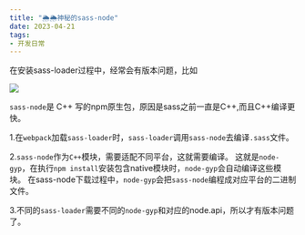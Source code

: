 ```yaml
---
title: "🌦🌦神秘的sass-node"
date: 2023-04-21
tags: 
- 开发日常
---
```

在安装sass-loader过程中，经常会有版本问题，比如

![](https://upload-images.jianshu.io/upload_images/15312191-7955787d8d51eb6c.png?imageMogr2/auto-orient/strip%7CimageView2/2/w/1240)

`sass-node`是 C++ 写的npm原生包，原因是sass之前一直是C++,而且C++编译更快。

1.在`webpack`加载`sass-loader`时，`sass-loader`调用`sass-node`去编译`.sass`文件。

2.`sass-node`作为`C++`模块，需要适配不同平台，这就需要编译。
    这就是`node-gyp`，在执行`npm install`安装包含native模块时，`node-gyp`会自动编译这些模块。
在sass-node下载过程中，`node-gyp`会把`sass-node`编程成对应平台的二进制文件。

3.不同的`sass-loader`需要不同的`node-gyp`和对应的node.api，所以才有版本问题了。

